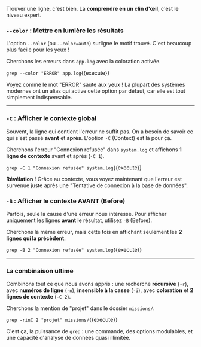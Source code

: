 Trouver une ligne, c'est bien. La **comprendre en un clin d'œil**, c'est le niveau expert.

### `--color` : Mettre en lumière les résultats

L'option `--color` (ou `--color=auto`) surligne le motif trouvé. C'est beaucoup plus facile pour les yeux !

Cherchons les erreurs dans `app.log` avec la coloration activée.

`grep --color "ERROR" app.log`{{execute}}

Voyez comme le mot "ERROR" saute aux yeux ! La plupart des systèmes modernes ont un alias qui active cette option par défaut, car elle est tout simplement indispensable.

---

### `-C` : Afficher le contexte global

Souvent, la ligne qui contient l'erreur ne suffit pas. On a besoin de savoir ce qui s'est passé **avant** et **après**. L'option `-C` (Context) est là pour ça.

Cherchons l'erreur "Connexion refusée" dans `system.log` et affichons **1 ligne de contexte** avant et après (`-C 1`).

`grep -C 1 "Connexion refusée" system.log`{{execute}}

**Révélation !** Grâce au contexte, vous voyez maintenant que l'erreur est survenue juste après une "Tentative de connexion à la base de données".

### `-B` : Afficher le contexte AVANT (Before)

Parfois, seule la cause d'une erreur nous intéresse. Pour afficher uniquement les lignes **avant** le résultat, utilisez `-B` (Before).

Cherchons la même erreur, mais cette fois en affichant seulement les **2 lignes qui la précèdent**.

`grep -B 2 "Connexion refusée" system.log`{{execute}}

---

### La combinaison ultime

Combinons tout ce que nous avons appris : une recherche **récursive** (`-r`), avec **numéros de ligne** (`-n`), **insensible à la casse** (`-i`), avec **coloration** et **2 lignes de contexte** (`-C 2`).

Cherchons la mention de "projet" dans le dossier `missions/`.

`grep -rinC 2 "projet" missions/`{{execute}}

C'est ça, la puissance de `grep` : une commande, des options modulables, et une capacité d'analyse de données quasi illimitée.